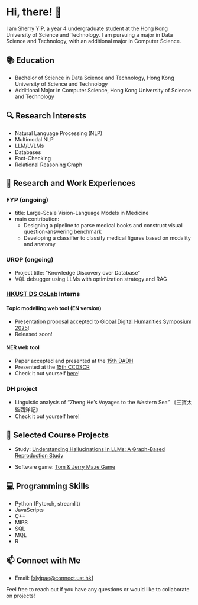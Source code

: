 # Hi, there! 👋

I am Sherry YIP, a year 4 undergraduate student at the Hong Kong University of Science and Technology. I am pursuing a major in Data Science and Technology, with an additional major in Computer Science.

## 📚 Education
- Bachelor of Science in Data Science and Technology, Hong Kong University of Science and Technology
- Additional Major in Computer Science, Hong Kong University of Science and Technology

## 🔍 Research Interests
- Natural Language Processing (NLP)
- Multimodal NLP
- LLM/LVLMs
- Databases
- Fact-Checking
- Relational Reasoning Graph

## 🔬 Research and Work Experiences
### FYP (ongoing)
- title: Large-Scale Vision-Language Models in Medicine
- main contribution: 
    - Designing a pipeline to parse medical books and construct visual question-answering benchmark
    - Developing a classifier to classify medical figures based on modality and anatomy

### UROP (ongoing)
- Project title: “Knowledge Discovery over Database” 
-  VQL debugger using LLMs with optimization strategy and RAG 

### [HKUST DS CoLab](https://library.hkust.edu.hk/ds/ds-colab/) Interns
#### Topic modelling web tool (EN version)
- Presentation proposal accepted to [Global Digital Humanities Symposium 2025](https://msuglobaldh.org/)! 
- Released soon!

#### NER web tool
- Paper accepted and presented at the [15th DADH](https://sites.google.com/view/dadh2024/)
- Presented at the [15th CCDSCR](https://www.hkpl.gov.hk/tc/extension-activities/ccdscr2024/main-page.html)
- Check it out yourself [here](https://library.hkust.edu.hk/ds/project/p001/)!

### DH project
- Linguistic analysis of “Zheng He’s Voyages to the Western Sea” 《三寶太監西洋記》
- Check it out yourself [here](https://digitalhumanities.hkust.edu.hk/sanbao-zhenghe-voyages/)!

## 📂 Selected Course Projects
- Study: [Understanding Hallucinations in LLMs: A Graph-Based Reproduction Study](https://github.com/slyipae1/COMP4222-Course-Project)

- Software game: [Tom & Jerry Maze Game](https://github.com/charlieop/Comp3111F23G05)


## 💻 Programming Skills
- Python (Pytorch, streamlit)
- JavaScripts
- C++
- MIPS
- SQL
- MQL
- R

## 📫 Connect with Me
- Email: [slyipae@connect.ust.hk]

Feel free to reach out if you have any questions or would like to collaborate on projects!
